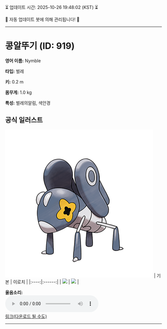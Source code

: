 
⏳ 업데이트 시간: 2025-10-26 19:48:02 (KST) ⏳

🤖 자동 업데이트 봇에 의해 관리됩니다! 🤖

---

# 콩알뚜기 (ID: 919)
**영어 이름:** Nymble

**타입:** 벌레

**키:** 0.2 m

**몸무게:** 1.0 kg

**특성:** 벌레의알림, 색안경

## 공식 일러스트
![](https://raw.githubusercontent.com/PokeAPI/sprites/master/sprites/pokemon/other/official-artwork/919.png)
| 기본 | 이로치 |
|:----:|:------:|
| <img src="http://play.pokemonshowdown.com/sprites/ani/nymble.gif" width="200"> | <img src="http://play.pokemonshowdown.com/sprites/ani-shiny/nymble.gif" width="200"> |

**울음소리:**<br><audio controls src="https://raw.githubusercontent.com/PokeAPI/cries/main/cries/pokemon/latest/919.ogg"></audio><br> [링크(다운로드 될 수도)](https://raw.githubusercontent.com/PokeAPI/cries/main/cries/pokemon/latest/919.ogg)


---
